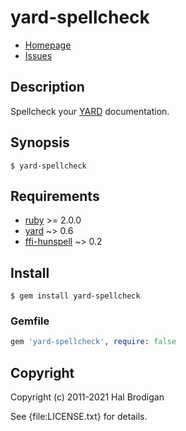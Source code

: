 # yard-spellcheck

* [Homepage](https://github.com/postmodern/yard-spellcheck)
* [Issues](https://github.com/postmodern/yard-spellcheck/issues)

## Description

Spellcheck your [YARD] documentation.

## Synopsis

```shell
$ yard-spellcheck
```

## Requirements

* [ruby] >= 2.0.0
* [yard] ~> 0.6
* [ffi-hunspell] ~> 0.2

## Install

```shell
$ gem install yard-spellcheck
```

### Gemfile

```ruby
gem 'yard-spellcheck', require: false
```

## Copyright

Copyright (c) 2011-2021 Hal Brodigan

See {file:LICENSE.txt} for details.

[YARD]: https://yardoc.org/

[ruby]: https://www.ruby-lang.org/
[yard]: https://github.com/lsegal/yard
[ffi-hunspell]: https://github.com/postmodern/ffi-hunspell#readme
